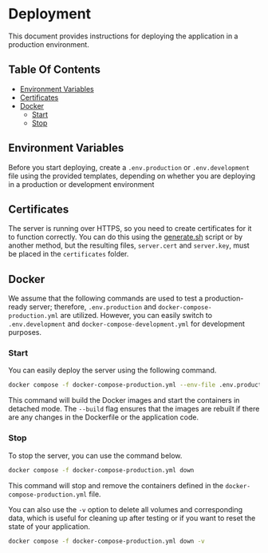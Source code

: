 # Deployment

This document provides instructions for deploying the application in a production environment.

## Table Of Contents

*    [Environment Variables](#environment-variables)
*    [Certificates](#certificates)
*    [Docker](#docker)
     *    [Start](#start)
     *    [Stop](#stop)

## Environment Variables

Before you start deploying, create a `.env.production` or `.env.development` file using the provided templates, depending on whether you are deploying in a production or development environment

## Certificates

The server is running over HTTPS, so you need to create certificates for it to function correctly. You can do this using the [generate.sh](../certificates/generate.sh) script or by another method, but the resulting files, `server.cert` and `server.key`, must be placed in the `certificates` folder.

## Docker

We assume that the following commands are used to test a production-ready server; therefore, `.env.production` and `docker-compose-production.yml` are utilized. However, you can easily switch to `.env.development` and `docker-compose-development.yml` for development purposes.

### Start
You can easily deploy the server using the following command.

```bash
docker compose -f docker-compose-production.yml --env-file .env.production up -d --build
```

This command will build the Docker images and start the containers in detached mode. The `--build` flag ensures that the images are rebuilt if there are any changes in the Dockerfile or the application code.

### Stop

To stop the server, you can use the command below.

```bash
docker compose -f docker-compose-production.yml down
```

This command will stop and remove the containers defined in the `docker-compose-production.yml` file.

You can also use the `-v` option to delete all volumes and corresponding data, which is useful for cleaning up after testing or if you want to reset the state of your application.

```bash
docker compose -f docker-compose-production.yml down -v
```
